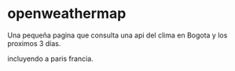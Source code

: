 # openweathermap

<p> Una pequeña pagina que consulta una api del clima en Bogota y los proximos 3 días. </p>
<p> incluyendo a paris francia. </p>
